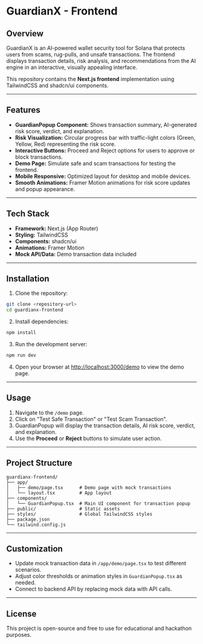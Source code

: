 # GuardianX - Frontend

## Overview

GuardianX is an AI-powered wallet security tool for Solana that protects users from scams, rug-pulls, and unsafe transactions. The frontend displays transaction details, risk analysis, and recommendations from the AI engine in an interactive, visually appealing interface.

This repository contains the **Next.js frontend** implementation using TailwindCSS and shadcn/ui components.

---

## Features

* **GuardianPopup Component:** Shows transaction summary, AI-generated risk score, verdict, and explanation.
* **Risk Visualization:** Circular progress bar with traffic-light colors (Green, Yellow, Red) representing the risk score.
* **Interactive Buttons:** Proceed and Reject options for users to approve or block transactions.
* **Demo Page:** Simulate safe and scam transactions for testing the frontend.
* **Mobile Responsive:** Optimized layout for desktop and mobile devices.
* **Smooth Animations:** Framer Motion animations for risk score updates and popup appearance.

---

## Tech Stack

* **Framework:** Next.js (App Router)
* **Styling:** TailwindCSS
* **Components:** shadcn/ui
* **Animations:** Framer Motion
* **Mock API/Data:** Demo transaction data included

---

## Installation

1. Clone the repository:

```bash
git clone <repository-url>
cd guardianx-frontend
```

2. Install dependencies:

```bash
npm install
```

3. Run the development server:

```bash
npm run dev
```

4. Open your browser at [http://localhost:3000/demo](http://localhost:3000/demo) to view the demo page.

---

## Usage

1. Navigate to the `/demo` page.
2. Click on "Test Safe Transaction" or "Test Scam Transaction".
3. GuardianPopup will display the transaction details, AI risk score, verdict, and explanation.
4. Use the **Proceed** or **Reject** buttons to simulate user action.

---

## Project Structure

```
guardianx-frontend/
├── app/
│   ├── demo/page.tsx      # Demo page with mock transactions
│   └── layout.tsx         # App layout
├── components/
│   └── GuardianPopup.tsx  # Main UI component for transaction popup
├── public/                # Static assets
├── styles/                # Global TailwindCSS styles
├── package.json
└── tailwind.config.js
```

---

## Customization

* Update mock transaction data in `/app/demo/page.tsx` to test different scenarios.
* Adjust color thresholds or animation styles in `GuardianPopup.tsx` as needed.
* Connect to backend API by replacing mock data with API calls.

---

## License

This project is open-source and free to use for educational and hackathon purposes.
